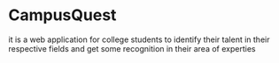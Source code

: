 # CampusQuest
it is a web application for college students to identify their talent in their respective fields and get some recognition in their area of experties
